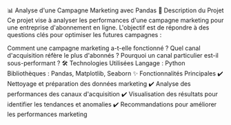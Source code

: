 📊 Analyse d'une Campagne Marketing avec Pandas
🚀 Description du Projet
Ce projet vise à analyser les performances d'une campagne marketing pour une entreprise d'abonnement en ligne. L'objectif est de répondre à des questions clés pour optimiser les futures campagnes :

Comment une campagne marketing a-t-elle fonctionné ?
Quel canal d'acquisition réfère le plus d'abonnés ?
Pourquoi un canal particulier est-il sous-performant ?
🛠️ Technologies Utilisées
Langage : Python
Bibliothèques : Pandas, Matplotlib, Seaborn
✨ Fonctionnalités Principales
✔️ Nettoyage et préparation des données marketing
✔️ Analyse des performances des canaux d'acquisition
✔️ Visualisation des résultats pour identifier les tendances et anomalies
✔️ Recommandations pour améliorer les performances marketing
